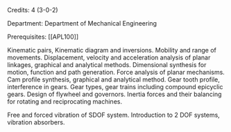 Credits: 4 (3-0-2)

Department: Department of Mechanical Engineering

Prerequisites: [[APL100]]

Kinematic pairs, Kinematic diagram and inversions. Mobility and range of movements. Displacement, velocity and acceleration analysis of planar linkages, graphical and analytical methods. Dimensional synthesis for motion, function and path generation. Force analysis of planar mechanisms. Cam profile synthesis, graphical and analytical method. Gear tooth profile, interference in gears. Gear types, gear trains including compound epicyclic gears. Design of flywheel and governors. Inertia forces and their balancing for rotating and reciprocating machines.

Free and forced vibration of SDOF system. Introduction to 2 DOF systems, vibration absorbers.